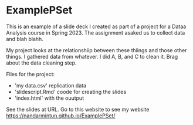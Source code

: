 # ExamplePSet

This is an example of a slide deck I created as part of a project for a Dataa Analysis course in Spring 2023.
The assignment asaked us to collect data and blah blahh.

My project looks at the relationshiip between these thiings and those other things. I gathered data from whatever. I did A, B, and C to clean it. Brag about the data cleaning step. 

Files for the project:
- 'my data.csv' replication data
- 'slidescript.Rmd' coode for creating the slides
- 'index.html' with the ouutput

See the slides at URL. 
Go to this website to see my website https://nandarmintun.github.io/ExamplePSet/
